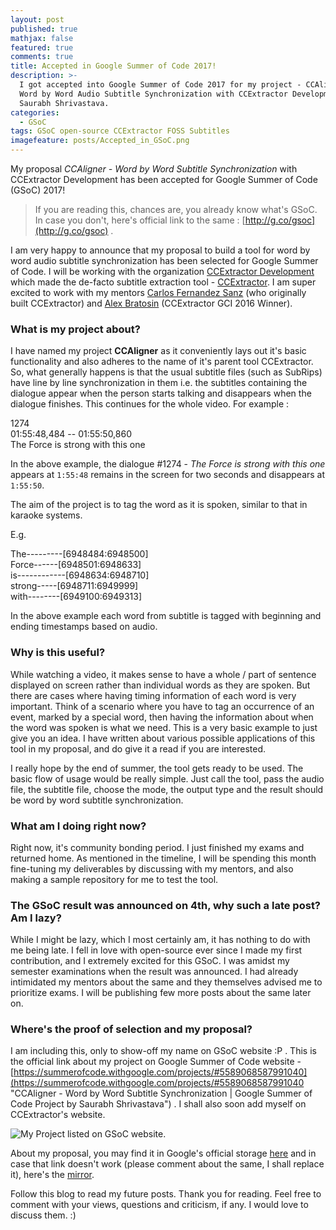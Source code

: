 ```yaml
---
layout: post
published: true
mathjax: false
featured: true
comments: true
title: Accepted in Google Summer of Code 2017!
description: >-
  I got accepted into Google Summer of Code 2017 for my project - CCAligner :
  Word by Word Audio Subtitle Synchronization with CCExtractor Development |
  Saurabh Shrivastava.
categories:
  - GSoC
tags: GSoC open-source CCExtractor FOSS Subtitles
imagefeature: posts/Accepted_in_GSoC.png
---
```

My proposal _CCAligner - Word by Word Subtitle Synchronization_ with CCExtractor Development has been accepted for Google Summer of Code (GSoC) 2017!

>If you are reading this, chances are, you already know what's GSoC. In case you don't, here's official link to the same : [http://g.co/gsoc](http://g.co/gsoc) . 

I am very happy to announce that my proposal to build a tool for word by word audio subtitle synchronization has been selected for Google Summer of Code. I will be working with the organization [CCExtractor Development](https://ccextractor.org "CCExtractor Website.") which made the de-facto subtitle extraction tool - [CCExtractor](https://github.com/CCExtractor/ccextractor "CCExtractor on Github."). I am super excited to work with my mentors [Carlos Fernandez Sanz](https://github.com/cfsmp3 "Carlos' Github profile.") (who originally built CCExtractor) and [Alex Bratosin](https://github.com/AlexBratosin2001 "Alex's Github profile.") (CCExtractor GCI 2016 Winner).

### What is my project about?

I have named my project **CCAligner** as it conveniently lays out it's basic functionality and also adheres to the name of it's parent tool CCExtractor. So, what generally happens is that the usual subtitle files (such as SubRips) have line by line synchronization in them i.e. the subtitles containing the dialogue appear when the person starts talking and disappears when the dialogue finishes. This continues for the whole video. For example :

1274  
01:55:48,484 -- 01:55:50,860  
The Force is strong with this one  

In the above example, the dialogue #1274 - _The Force is strong with this one_ appears at `1:55:48` remains in the screen for two seconds and disappears at `1:55:50`.

The aim of the project is to tag the word as it is spoken, similar to that in karaoke systems.

E.g.

The---------[6948484:6948500]  
Force------[6948501:6948633]  
is------------[6948634:6948710]  
strong-----[6948711:6949999]  
with--------[6949100:6949313]    

In the above example each word from subtitle is tagged with beginning and ending timestamps based on audio.

### Why is this useful?

While watching a video, it makes sense to have a whole / part of sentence displayed on screen rather than individual words as they are spoken. But there are cases where having timing information of each word is very important. Think of a scenario where you have to tag an occurrence of an event, marked by a special word, then having the information about when the word was spoken is what we need. This is a very basic example to just give you an idea. I have written about various possible applications of this tool in my proposal, and do give it a read if you are interested.

I really hope by the end of summer, the tool gets ready to be used. The basic flow of usage would be really simple. Just call the tool, pass the audio file, the subtitle file, choose the mode, the output type and the result should be word by word subtitle synchronization.

### What am I doing right now?

Right now, it's community bonding period. I just finished my exams and returned home. As mentioned in the timeline, I will be spending this month fine-tuning my deliverables by discussing with my mentors, and also making a sample repository for me to test the tool.

### The GSoC result was announced on 4th, why such a late post? Am I lazy?

While I might be lazy, which I most certainly am, it has nothing to do with me being late. I fell in love with open-source ever since I made my first contribution, and I extremely excited for this GSoC. I was amidst my semester examinations when the result was announced. I had already intimidated my mentors about the same and they themselves advised me to prioritize exams. I will be publishing few more posts about the same later on.

### Where's the proof of selection and my proposal?

I am including this, only to show-off my name on GSoC website :P .
This is the official link about my project on Google Summer of Code website - [https://summerofcode.withgoogle.com/projects/#5589068587991040](https://summerofcode.withgoogle.com/projects/#5589068587991040 "CCAligner - Word by Word Subtitle Synchronization | Google Summer of Code Project by Saurabh Shrivastava") . I shall also soon add myself on CCExtractor's website. 

![My Project listed on GSoC website.]({{site.baseurl}}/images/posts/accepted_proof.PNG)

About my proposal, you may find it in Google's official storage [here](https://storage.googleapis.com/summerofcode-prod.appspot.com/gsoc/core_project/doc/5565268630700032_1490805743_Word_by_Word_Subtitle_Sync_by_Saurabh_Shrivastava_CCExtractor.pdf?Expires=1494300173&GoogleAccessId=summerofcode-prod%40appspot.gserviceaccount.com&Signature=gzgmA4f%2Bxk0GhORnCseZ6nze0MlsWcwfjBAjaFOcoYiqtK6%2FJuSNOfKIGCn20G97JwFe%2FoiK1rXByLLqtUUpTUT%2FHRSYfmGl%2BNgvtepYlFLjrRVVtexsZYIVtWxoWM%2F0s79AX1FyZ0e3lZngGBB%2BXduw0EjEYGKatc9qm3c%2FXqjJzqm24OXnPMteZsEasFKefPhAJjS4JgOOzYz4OaDxQDdty1NjsPqquwAQywRumT9MsagIq8iiitqumHS77SZHl3Fjcggl7J9Nt6eb0GehTQWFlZAJytrre%2BEvXx8f7tRrWLrxjgsj8NSJ9GE7fd1UyKPWwwiXeJEtZ8kZI7nC0Q%3D%3D "GSoC Proposal - CCAligner") and in case that link doesn't work (please comment about the same, I shall replace it), here's the [mirror](https://github.com/saurabhshri/saurabhshri.github.io/blob/master/GSoC/5565268630700032_1490805743_Word_by_Word_Subtitle_Sync_by_Saurabh_Shrivastava_CCExtractor.pdf "Mirror of my GSoC proposal on Github.").

Follow this blog to read my future posts. Thank you for reading. Feel free to comment with your views, questions and criticism, if any. I would love to discuss them. :)
